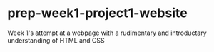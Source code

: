 # prep-week1-project1-website
Week 1's attempt at a webpage with a rudimentary and introductary understanding of HTML and CSS

